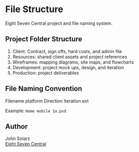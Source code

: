 File Structure
==============

Eight Seven Central project and file naming system.

Project Folder Structure
------------------------

1. Client: Contract, sign offs, hard costs, and admin file
2. Resources: shared client assets and project references
3. Wireframes: mapping diagrams, site maps, and flowcharts
4. Development: project mock ups, design, and iteration
5. Production: project deliverables

File Naming Convention
----------------------

Filename platform Direction Iteration.ext

Example: `Home mobile 1a.psd`

Author
------

John Solarz<br>
[Eight Seven Central](http://eightsevencentral.com)
